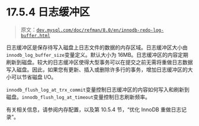 # 17.5.4 日志缓冲区

> 原文：[`dev.mysql.com/doc/refman/8.0/en/innodb-redo-log-buffer.html`](https://dev.mysql.com/doc/refman/8.0/en/innodb-redo-log-buffer.html)

日志缓冲区是保存待写入磁盘上日志文件的数据的内存区域。日志缓冲区大小由`innodb_log_buffer_size`变量定义。默认大小为 16MB。日志缓冲区的内容定期刷新到磁盘。较大的日志缓冲区使得大型事务可以在提交之前无需将重做日志数据写入磁盘。因此，如果您有更新、插入或删除许多行的事务，增加日志缓冲区的大小可以节省磁盘 I/O。

`innodb_flush_log_at_trx_commit`变量控制日志缓冲区的内容如何写入和刷新到磁盘。`innodb_flush_log_at_timeout`变量控制日志刷新频率。

有关相关信息，请参阅内存配置，以及第 10.5.4 节，“优化 InnoDB 重做日志记录”。
